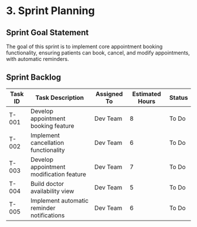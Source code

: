 # 3. Sprint Planning

## Sprint Goal Statement
The goal of this sprint is to implement core appointment booking functionality, ensuring patients can book, cancel, and modify appointments, with automatic reminders.

## Sprint Backlog

| Task ID  | Task Description | Assigned To | Estimated Hours | Status |
|----------|-----------------|-------------|----------------|--------|
| T-001 | Develop appointment booking feature | Dev Team | 8 | To Do |
| T-002 | Implement cancellation functionality | Dev Team | 6 | To Do |
| T-003 | Develop appointment modification feature | Dev Team | 7 | To Do |
| T-004 | Build doctor availability view | Dev Team | 5 | To Do |
| T-005 | Implement automatic reminder notifications | Dev Team | 6 | To Do |
